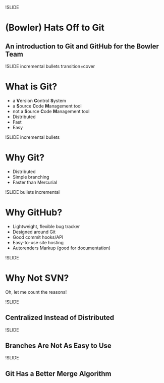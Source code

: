 !SLIDE

(Bowler) Hats Off to Git
========================

## An introduction to Git and GitHub for the Bowler Team ##

!SLIDE incremental bullets transition=cover

What is Git?
============

* a **V**ersion **C**ontrol **S**ystem
* a **S**ource **C**ode **M**anagement tool
* not a **S**ource **C**ode **M**anagement tool
* Distributed
* Fast
* Easy

!SLIDE incremental bullets

Why Git?
========

* Distributed
* Simple branching
* Faster than Mercurial

!SLIDE bullets incremental

Why GitHub?
===========

* Lightweight, flexible bug tracker
* Designed around Git
* Good commit hooks/API
* Easy-to-use site hosting
* Autorenders Markup (good for documentation)

!SLIDE

Why Not SVN?
============

Oh, let me count the reasons!

!SLIDE

Centralized Instead of Distributed
----------------------------------

!SLIDE

Branches Are Not As Easy to Use
-------------------------------

!SLIDE

Git Has a Better Merge Algorithm
--------------------------------
